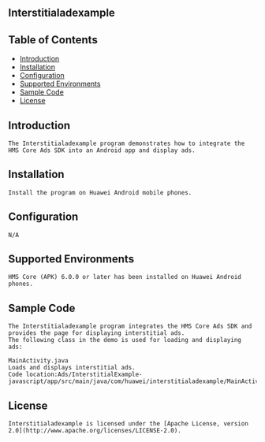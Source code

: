 ## Interstitialadexample


## Table of Contents

 * [Introduction](#introduction)
 * [Installation](#installation)
 * [Configuration ](#configuration)
 * [Supported Environments](#supported-environments)
 * [Sample Code](#sample-code)
 * [License](#license)


## Introduction
    The Interstitialadexample program demonstrates how to integrate the HMS Core Ads SDK into an Android app and display ads.

## Installation
    Install the program on Huawei Android mobile phones.

## Configuration 
    N/A	

## Supported Environments
    HMS Core (APK) 6.0.0 or later has been installed on Huawei Android phones.

## Sample Code
    The Interstitialadexample program integrates the HMS Core Ads SDK and provides the page for displaying interstitial ads.
    The following class in the demo is used for loading and displaying ads:
    
    MainActivity.java
    Loads and displays interstitial ads.
    Code location:Ads/InterstitialExample-javascript/app/src/main/java/com/huawei/interstitialadexample/MainActivity.java

##  License
    Interstitialadexample is licensed under the [Apache License, version 2.0](http://www.apache.org/licenses/LICENSE-2.0).
